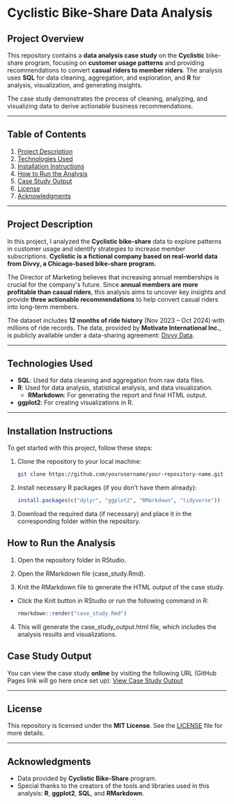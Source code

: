 # Cyclistic Bike-Share Data Analysis

## Project Overview
This repository contains a **data analysis case study** on the **Cyclistic** bike-share program, focusing on **customer usage patterns** and providing recommendations to convert **casual riders to member riders**. The analysis uses **SQL** for data cleaning, aggregation, and exploration, and **R** for analysis, visualization, and generating insights.

The case study demonstrates the process of cleaning, analyzing, and visualizing data to derive actionable business recommendations.

---

## Table of Contents
1. [Project Description](#project-description)
2. [Technologies Used](#technologies-used)
3. [Installation Instructions](#installation-instructions)
4. [How to Run the Analysis](#how-to-run-the-analysis)
5. [Case Study Output](#case-study-output)
6. [License](#license)
7. [Acknowledgments](#acknowledgments)

---

## Project Description
In this project, I analyzed the **Cyclistic bike-share** data to explore patterns in customer usage and identify strategies to increase member subscriptions. **Cyclistic is a fictional company based on real-world data from Divvy, a Chicago-based bike-share program.**  

The Director of Marketing believes that increasing annual memberships is crucial for the company's future. Since **annual members are more profitable than casual riders**, this analysis aims to uncover key insights and provide **three actionable recommendations** to help convert casual riders into long-term members.  

The dataset includes **12 months of ride history** (Nov 2023 – Oct 2024) with millions of ride records. The data, provided by **Motivate International Inc.**, is publicly available under a data-sharing agreement: [Divvy Data](https://divvy-tripdata.s3.amazonaws.com/index.html).


---

## Technologies Used
- **SQL**: Used for data cleaning and aggregation from raw data files.
- **R**: Used for data analysis, statistical analysis, and data visualization.
  - **RMarkdown**: For generating the report and final HTML output.
- **ggplot2**: For creating visualizations in R.

---

## Installation Instructions
To get started with this project, follow these steps:

1. Clone the repository to your local machine:
   ```bash
   git clone https://github.com/yourusername/your-repository-name.git
   
2. Install necessary R packages (if you don't have them already):
   ```R
   install.packages(c("dplyr", "ggplot2", "RMarkdown", "tidyverse"))

4. Download the required data (if necessary) and place it in the corresponding folder within the repository.

## How to Run the Analysis
1. Open the repository folder in RStudio.

2. Open the RMarkdown file (case_study.Rmd).

3. Knit the RMarkdown file to generate the HTML output of the case study.

- Click the Knit button in RStudio or run the following command in R:
  ```R
  rmarkdown::render("case_study.Rmd")
  
4. This will generate the case_study_output.html file, which includes the analysis results and visualizations.
   
## Case Study Output
You can view the case study **online** by visiting the following URL (GitHub Pages link will go here once set up):
[View Case Study Output](https://yourusername.github.io/your-repository-name/case_study_output.html)

---

## License
This repository is licensed under the **MIT License**. See the [LICENSE](LICENSE) file for more details.

---

## Acknowledgments
- Data provided by **Cyclistic Bike-Share** program.
- Special thanks to the creators of the tools and libraries used in this analysis: **R**, **ggplot2**, **SQL**, and **RMarkdown**.
